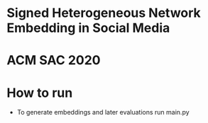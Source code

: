 # Signed Heterogeneous Network Embedding in Social Media
# ACM SAC 2020
# How to run
 - To generate embeddings and later evaluations run main.py





